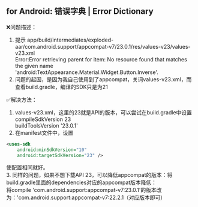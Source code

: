 ## for Android: 错误字典 | Error Dictionary

:x:问题描述：  
1. 提示 app/build/intermediates/exploded-aar/com.android.support/appcompat-v7/23.0.1/res/values-v23/values-v23.xml  
Error:Error retrieving parent for item: No resource found that matches the given name   'android:TextAppearance.Material.Widget.Button.Inverse'.  
2. 问题的起因，是因为我自己使用到了appcompat，关词values-v23.xml，而查看build.gradle，编译的SDK只是为21   

:white_check_mark:解决方法：    
1. values-v23.xml，这里的23就是API的版本，可以尝试在build.gradle中设置   
compileSdkVersion 23  
buildToolsVersion '23.0.1'  
2. 在manifest文件中，设置  
```xml
<uses-sdk
    android:minSdkVersion="10"
    android:targetSdkVersion="23" />
```
使配置相同就好。  
3. 同样的问题，如果不想下载API 23，可以降低appcompat的版本：将build.gradle里面的dependencies对应的appcompat版本降低：    
将compile 'com.android.support:appcompat-v7:23.0.1'的版本改为：'com.android.support:appcompat-v7:22.2.1（对应版本即可）   
